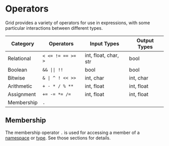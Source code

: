 # Operators

Grid provides a variety of operators for use in expressions, with some particular interactions between different types.

| Category | Operators | Input Types | Output Types |
|----------|-----------|-------------|-------------|
| Relational | `< <= != == >= >` | int, float, char, str | bool |
| Boolean | `&& \|\| !!` | bool | bool |
| Bitwise | `& \| ^ ! << >>` | int, char | int, char |
| Arithmetic | `+ - * / % **` | int, float | int, float |
| Assignment | `+= -= *= /=` | int, float | int, float |
| Membership | `.` |  |  |

## Membership

The membership operator `.` is used for accessing a member of a [namespace](functions.md) or [type](types.md). See those sections for details.
